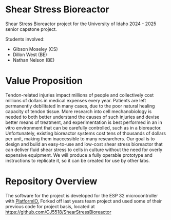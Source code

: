 # Shear Stress Bioreactor
Shear Stress Bioreactor project for the University of Idaho 2024 - 2025 senior capstone project.

Students involved:

* Gibson Moseley (CS)
* Dillon West (BE)
* Nathan Nelson (BE)

# Value Proposition
Tendon-related injuries impact millions of people and collectively cost millions of dollars in medical expenses every year. Patients are left permanently debilitated in many cases, due to the poor natural healing capacity of tendon tissue. More research into cell mechanobiology is needed to both better understand the causes of such injuries and devise better means of treatment, and experimentation is best performed in an in vitro environment that can be carefully controlled, such as in a bioreactor. Unfortunately, existing bioreactor systems cost tens of thousands of dollars per unit, making them inaccessible to many researchers. Our goal is to design and build an easy-to-use and low-cost shear stress bioreactor that can deliver fluid shear stress to cells in culture without the need for overly expensive equipment. We will produce a fully operable prototype and instructions to replicate it, so it can be created for use by other labs. 

# Repository Overview
The software for the project is developed for the ESP 32 microcontroller with [PlatformIO.](https://platformio.org/) 
Forked off last years team project and used some of their previous code for project basis, located at https://github.com/CJ5518/ShearStressBioreactor